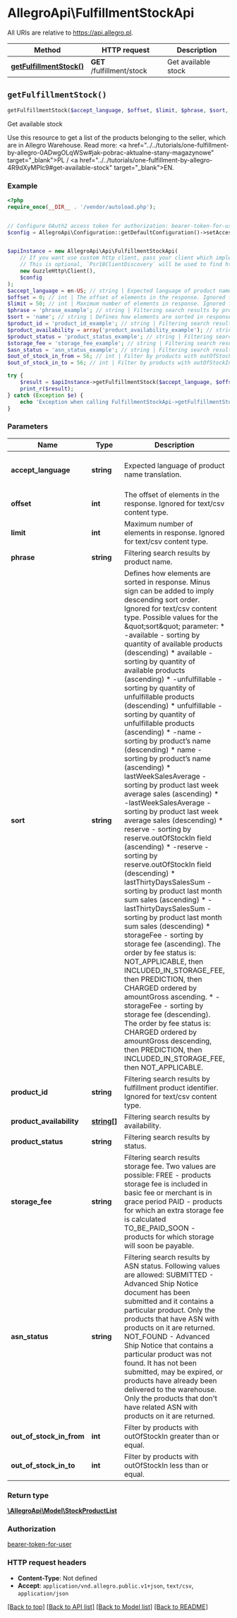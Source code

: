 # AllegroApi\FulfillmentStockApi

All URIs are relative to https://api.allegro.pl.

Method | HTTP request | Description
------------- | ------------- | -------------
[**getFulfillmentStock()**](FulfillmentStockApi.md#getFulfillmentStock) | **GET** /fulfillment/stock | Get available stock


## `getFulfillmentStock()`

```php
getFulfillmentStock($accept_language, $offset, $limit, $phrase, $sort, $product_id, $product_availability, $product_status, $storage_fee, $asn_status, $out_of_stock_in_from, $out_of_stock_in_to): \AllegroApi\Model\StockProductList
```

Get available stock

Use this resource to get a list of the products belonging to the seller, which are in Allegro Warehouse. Read more: <a href=\"../../tutorials/one-fulfillment-by-allegro-0ADwgOLqWSw#jak-pobrac-aktualne-stany-magazynowe\" target=\"_blank\">PL</a> / <a href=\"../../tutorials/one-fulfillment-by-allegro-4R9dXyMPlc9#get-available-stock\" target=\"_blank\">EN</a>.

### Example

```php
<?php
require_once(__DIR__ . '/vendor/autoload.php');


// Configure OAuth2 access token for authorization: bearer-token-for-user
$config = AllegroApi\Configuration::getDefaultConfiguration()->setAccessToken('YOUR_ACCESS_TOKEN');


$apiInstance = new AllegroApi\Api\FulfillmentStockApi(
    // If you want use custom http client, pass your client which implements `Psr\Http\Client\ClientInterface`.
    // This is optional, `Psr18ClientDiscovery` will be used to find http client. For instance `GuzzleHttp\Client` implements that interface
    new GuzzleHttp\Client(),
    $config
);
$accept_language = en-US; // string | Expected language of product name translation.
$offset = 0; // int | The offset of elements in the response. Ignored for text/csv content type.
$limit = 50; // int | Maximum number of elements in response. Ignored for text/csv content type.
$phrase = 'phrase_example'; // string | Filtering search results by product name.
$sort = 'name'; // string | Defines how elements are sorted in response. Minus sign can be added to imply descending sort order. Ignored for text/csv content type. Possible values for the \"sort\" parameter:   * -available - sorting by quantity of available products (descending)   * available - sorting by quantity of available products (ascending)   * -unfulfillable - sorting by quantity of unfulfillable products (descending)   * unfulfillable - sorting by quantity of unfulfillable products (ascending)   * -name - sorting by product’s name (descending)   * name - sorting by product’s name (ascending)   * lastWeekSalesAverage - sorting by product last week average sales (ascending)   * -lastWeekSalesAverage - sorting by product last week average sales (descending)   * reserve - sorting by reserve.outOfStockIn field (ascending)   * -reserve - sorting by reserve.outOfStockIn field (descending)   * lastThirtyDaysSalesSum - sorting by product last month sum sales (ascending)   * -lastThirtyDaysSalesSum - sorting by product last month sum sales (descending)   * storageFee - sorting by storage fee (ascending). The order by fee status is: NOT_APPLICABLE, then INCLUDED_IN_STORAGE_FEE, then PREDICTION, then CHARGED ordered by amountGross ascending.   * -storageFee - sorting by storage fee (descending). The order by fee status is: CHARGED ordered by amountGross descending, then PREDICTION, then INCLUDED_IN_STORAGE_FEE, then NOT_APPLICABLE.
$product_id = 'product_id_example'; // string | Filtering search results by fulfillment product identifier. Ignored for text/csv content type.
$product_availability = array('product_availability_example'); // string[] | Filtering search results by availability.
$product_status = 'product_status_example'; // string | Filtering search results by status.
$storage_fee = 'storage_fee_example'; // string | Filtering search results storage fee. Two values are possible: FREE - products storage fee is included in basic fee or merchant is in grace period PAID - products for which an extra storage fee is calculated TO_BE_PAID_SOON - products for which storage will soon be payable.
$asn_status = 'asn_status_example'; // string | Filtering search results by ASN status. Following values are allowed: SUBMITTED - Advanced Ship Notice document has been submitted and it contains a particular product. Only the products that have ASN with products on it are returned. NOT_FOUND - Advanced Ship Notice that contains a particular product was not found. It has not been submitted, may be expired, or products have already been delivered to the warehouse. Only the products that don't have related ASN with products on it are returned.
$out_of_stock_in_from = 56; // int | Filter by products with outOfStockIn greater than or equal.
$out_of_stock_in_to = 56; // int | Filter by products with outOfStockIn less than or equal.

try {
    $result = $apiInstance->getFulfillmentStock($accept_language, $offset, $limit, $phrase, $sort, $product_id, $product_availability, $product_status, $storage_fee, $asn_status, $out_of_stock_in_from, $out_of_stock_in_to);
    print_r($result);
} catch (Exception $e) {
    echo 'Exception when calling FulfillmentStockApi->getFulfillmentStock: ', $e->getMessage(), PHP_EOL;
}
```

### Parameters

Name | Type | Description  | Notes
------------- | ------------- | ------------- | -------------
 **accept_language** | **string**| Expected language of product name translation. | [optional] [default to &#39;en-US&#39;]
 **offset** | **int**| The offset of elements in the response. Ignored for text/csv content type. | [optional] [default to 0]
 **limit** | **int**| Maximum number of elements in response. Ignored for text/csv content type. | [optional] [default to 50]
 **phrase** | **string**| Filtering search results by product name. | [optional]
 **sort** | **string**| Defines how elements are sorted in response. Minus sign can be added to imply descending sort order. Ignored for text/csv content type. Possible values for the \&quot;sort\&quot; parameter:   * -available - sorting by quantity of available products (descending)   * available - sorting by quantity of available products (ascending)   * -unfulfillable - sorting by quantity of unfulfillable products (descending)   * unfulfillable - sorting by quantity of unfulfillable products (ascending)   * -name - sorting by product’s name (descending)   * name - sorting by product’s name (ascending)   * lastWeekSalesAverage - sorting by product last week average sales (ascending)   * -lastWeekSalesAverage - sorting by product last week average sales (descending)   * reserve - sorting by reserve.outOfStockIn field (ascending)   * -reserve - sorting by reserve.outOfStockIn field (descending)   * lastThirtyDaysSalesSum - sorting by product last month sum sales (ascending)   * -lastThirtyDaysSalesSum - sorting by product last month sum sales (descending)   * storageFee - sorting by storage fee (ascending). The order by fee status is: NOT_APPLICABLE, then INCLUDED_IN_STORAGE_FEE, then PREDICTION, then CHARGED ordered by amountGross ascending.   * -storageFee - sorting by storage fee (descending). The order by fee status is: CHARGED ordered by amountGross descending, then PREDICTION, then INCLUDED_IN_STORAGE_FEE, then NOT_APPLICABLE. | [optional] [default to &#39;name&#39;]
 **product_id** | **string**| Filtering search results by fulfillment product identifier. Ignored for text/csv content type. | [optional]
 **product_availability** | [**string[]**](../Model/string.md)| Filtering search results by availability. | [optional]
 **product_status** | **string**| Filtering search results by status. | [optional]
 **storage_fee** | **string**| Filtering search results storage fee. Two values are possible: FREE - products storage fee is included in basic fee or merchant is in grace period PAID - products for which an extra storage fee is calculated TO_BE_PAID_SOON - products for which storage will soon be payable. | [optional]
 **asn_status** | **string**| Filtering search results by ASN status. Following values are allowed: SUBMITTED - Advanced Ship Notice document has been submitted and it contains a particular product. Only the products that have ASN with products on it are returned. NOT_FOUND - Advanced Ship Notice that contains a particular product was not found. It has not been submitted, may be expired, or products have already been delivered to the warehouse. Only the products that don&#39;t have related ASN with products on it are returned. | [optional]
 **out_of_stock_in_from** | **int**| Filter by products with outOfStockIn greater than or equal. | [optional]
 **out_of_stock_in_to** | **int**| Filter by products with outOfStockIn less than or equal. | [optional]

### Return type

[**\AllegroApi\Model\StockProductList**](../Model/StockProductList.md)

### Authorization

[bearer-token-for-user](../../README.md#bearer-token-for-user)

### HTTP request headers

- **Content-Type**: Not defined
- **Accept**: `application/vnd.allegro.public.v1+json`, `text/csv`, `application/json`

[[Back to top]](#) [[Back to API list]](../../README.md#endpoints)
[[Back to Model list]](../../README.md#models)
[[Back to README]](../../README.md)
